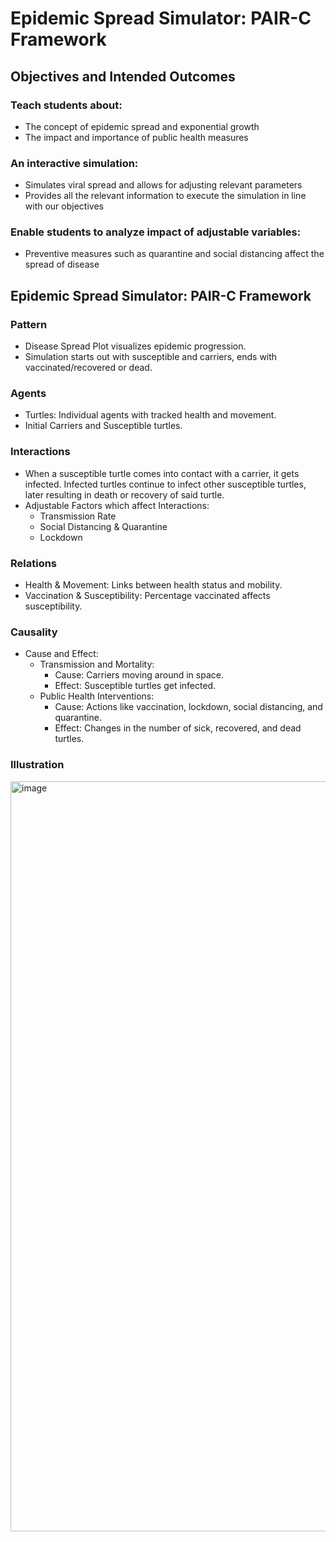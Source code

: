 # Epidemic Spread Simulator: PAIR-C Framework

## Objectives and Intended Outcomes

### Teach students about:​

- The concept of epidemic spread and exponential growth
- The impact and importance of public health measures 

### An interactive simulation:​

- Simulates viral spread and allows for adjusting relevant parameters
- Provides all the relevant information to execute the simulation in line with our objectives

### Enable students to analyze impact of adjustable variables: ​

- Preventive measures such as quarantine and social distancing affect the spread of disease

## Epidemic Spread Simulator: PAIR-C Framework 

### Pattern

- Disease Spread Plot visualizes epidemic progression.
- Simulation starts out with susceptible and carriers, ends with vaccinated/recovered or dead. 

### Agents

- Turtles: Individual agents with tracked health and movement.
- Initial Carriers and Susceptible turtles.

### Interactions

- When a susceptible turtle comes into contact with a carrier, it gets infected. Infected turtles continue to infect other susceptible turtles, later resulting in death or recovery of said turtle.
- Adjustable Factors which affect Interactions:  
  - Transmission Rate
  - Social Distancing & Quarantine
  - Lockdown 

### Relations

- Health & Movement: Links between health status and mobility.
- Vaccination & Susceptibility: Percentage vaccinated affects susceptibility.

### Causality

- Cause and Effect:
  - Transmission and Mortality:
    - Cause: Carriers moving around in space.
    - Effect: Susceptible turtles get infected.
  - Public Health Interventions:
    - Cause: Actions like vaccination, lockdown, social distancing, and quarantine.
    - Effect: Changes in the number of sick, recovered, and dead turtles.
   
### Illustration

<img width="1200" alt="image" src="https://github.com/user-attachments/assets/b688fdbb-7bba-43a4-b58b-42a0197b70a2">

